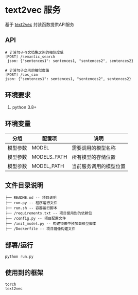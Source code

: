 # text2vec 服务

基于 [text2vec](https://github.com/shibing624/text2vec) 封装函数提供API服务

## API

```http request
# 计算句子与文档集之间的相似度值
[POST] /semantic_search
 json: {"sentences1": sentences1, "sentences2", sentences2}

# 计算句子之间的相似度值
[POST] /cos_sim
json: {"sentences1": sentences1, "sentences2", sentences2}
```

## 环境要求

1. python 3.8+

## 环境变量

| 分组     | 配置项       | 说明                 |
| ------- | ------------| -------------------- |
| 模型参数 | MODEL        | 需要调用的模型名称     |
| 模型参数 | MODELS_PATH  | 所有模型的存储位置     |
| 模型参数 | MODEL_PATH   | 当前服务调用的模型位置  |

## 文件目录说明

```filetree 
├── README.md -- 项目说明
├── run.py -- 程序运行文件
├── run.sh -- 容器运行脚本
├── /requirements.txt -- 项目使用到的依赖包
├── /config.py -- 项目配置文件
├── /init_model.py -- 构建镜像中预加载模型脚本
├── /Dockerfile -- 项目镜像构建文件
```

## 部署/运行

```shell
python run.py
```

## 使用到的框架

```shell
torch
text2vec
```
